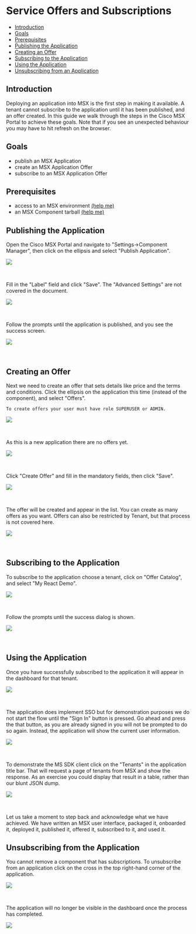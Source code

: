 # Service Offers and Subscriptions
* [Introduction](#introduction)
* [Goals](#goals)
* [Prerequisites](#prerequisites)
* [Publishing the Application](#publishing-the-application)
* [Creating an Offer](#creating-an-offer)
* [Subscribing to the Application](#subscribing-to-the-application)
* [Using the Application](#using-the-application)
* [Unsubscribing from an Application](#unsubscribing-from-the-application) 


## Introduction
Deploying an application into MSX is the first step in making it available. A tenant cannot subscribe to the application until it has been published, and an offer created. In this guide we walk through the steps in the Cisco MSX Portal to achieve these goals. Note that if you see an unexpected behaviour you may have to hit refresh on the browser.


## Goals
* publish an MSX Application
* create an MSX Application Offer
* subscribe to an MSX Application Offer


## Prerequisites
* access to an MSX environment [(help me)](../01-msx-developer-program-basics/02-getting-access-to-an-msx-environment.md)
* an MSX Component tarball [(help me)](artifacts/reactssosdkdemo-1.0.0-component.tar.gz)


## Publishing the Application
Open the Cisco MSX Portal and navigate to "Settings->Component Manager", then click on the ellipsis and select "Publish Application".

![](images/publishing-1.png?raw=true)

<br>

Fill in the "Label" field and click "Save". The "Advanced Settings" are not covered in the document.

![](images/publishing-2.png?raw=true)

<br>

Follow the prompts until the application is published, and you see the success screen.

![](images/publishing-3.png?raw=true)

<br>


## Creating an Offer
Next we need to create an offer that sets details like price and the terms and conditions. Click the ellipsis on the application this time (instead of the component), and select "Offers".

```GOTCHA:
To create offers your user must have role SUPERUSER or ADMIN.
```

![](images/offering-1.png?raw=true)

<br>

As this is a new application there are no offers yet.

![](images/offering-2.png?raw=true)

<br>

Click "Create Offer" and fill in the mandatory fields, then click "Save".

![](images/offering-3.png?raw=true)

<br>

The offer will be created and appear in the list. You can create as many offers as you want. Offers can also be restricted by Tenant, but that process is not covered here.

![](images/offering-4.png?raw=true)

<br>


## Subscribing to the Application
To subscribe to the application choose a tenant, click on "Offer Catalog", and select "My React Demo".

![](images/subscribing-1.png?raw=true)

<br>


Follow the prompts until the success dialog is shown. 

![](images/subscribing-2.png?raw=true)

<br>

## Using the Application
Once you have successfully subscribed to the application it will appear in the dashboard for that tenant.

![](images/using-1.png?raw=true)

<br>

The application does implement SSO but for demonstration purposes we do not start the flow until the "Sign In" button is pressed. Go ahead and press the that button, as you are already signed in you will not be prompted to do so again. Instead, the application will show the current user information.

![](images/using-2.png?raw=true)

<br>

To demonstrate the MS SDK client click on the "Tenants" in the application title bar. That will request a page of tenants from MSX and show the response. As an exercise you could display that result in a table, rather than our blunt JSON dump. 

![](images/using-3.png?raw=true)

<br>

Let us take a moment to step back and acknowledge what we have achieved. We have written an MSX user interface, packaged it, onboarded it, deployed it, published it, offered it, subscribed to it, and used it.


## Unsubscribing from the Application
You cannot remove a component that has subscriptions. To unsubscribe from an application click on the cross in the top right-hand corner of the application.

![](images/unsubscribing-1.png?raw=true)

<br>

The application will no longer be visible in the dashboard once the process has completed.

![](images/unsubscribing-2.png?raw=true)

<br>
